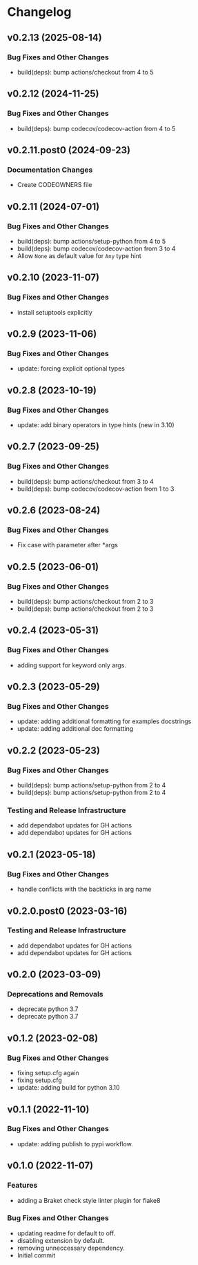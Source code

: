 # Changelog

## v0.2.13 (2025-08-14)

### Bug Fixes and Other Changes

 * build(deps): bump actions/checkout from 4 to 5

## v0.2.12 (2024-11-25)

### Bug Fixes and Other Changes

 * build(deps): bump codecov/codecov-action from 4 to 5

## v0.2.11.post0 (2024-09-23)

### Documentation Changes

 * Create CODEOWNERS file

## v0.2.11 (2024-07-01)

### Bug Fixes and Other Changes

 * build(deps): bump actions/setup-python from 4 to 5
 * build(deps): bump codecov/codecov-action from 3 to 4
 * Allow `None` as default value for `Any` type hint

## v0.2.10 (2023-11-07)

### Bug Fixes and Other Changes

 * install setuptools explicitly

## v0.2.9 (2023-11-06)

### Bug Fixes and Other Changes

 * update: forcing explicit optional types

## v0.2.8 (2023-10-19)

### Bug Fixes and Other Changes

 * update: add binary operators in type hints (new in 3.10)

## v0.2.7 (2023-09-25)

### Bug Fixes and Other Changes

 * build(deps): bump actions/checkout from 3 to 4
 * build(deps): bump codecov/codecov-action from 1 to 3

## v0.2.6 (2023-08-24)

### Bug Fixes and Other Changes

 * Fix case with parameter after *args

## v0.2.5 (2023-06-01)

### Bug Fixes and Other Changes

 * build(deps): bump actions/checkout from 2 to 3
 * build(deps): bump actions/checkout from 2 to 3

## v0.2.4 (2023-05-31)

### Bug Fixes and Other Changes

 * adding support for keyword only args.

## v0.2.3 (2023-05-29)

### Bug Fixes and Other Changes

 * update: adding additional formatting for examples docstrings
 * update: adding additional doc formatting

## v0.2.2 (2023-05-23)

### Bug Fixes and Other Changes

 * build(deps): bump actions/setup-python from 2 to 4
 * build(deps): bump actions/setup-python from 2 to 4

### Testing and Release Infrastructure

 * add dependabot updates for GH actions
 * add dependabot updates for GH actions

## v0.2.1 (2023-05-18)

### Bug Fixes and Other Changes

 * handle conflicts with the backticks in arg name

## v0.2.0.post0 (2023-03-16)

### Testing and Release Infrastructure

 * add dependabot updates for GH actions
 * add dependabot updates for GH actions

## v0.2.0 (2023-03-09)

### Deprecations and Removals

 * deprecate python 3.7
 * deprecate python 3.7

## v0.1.2 (2023-02-08)

### Bug Fixes and Other Changes

 * fixing setup.cfg again
 * fixing setup.cfg
 * update: adding build for python 3.10

## v0.1.1 (2022-11-10)

### Bug Fixes and Other Changes

 * update: adding publish to pypi workflow.

## v0.1.0 (2022-11-07)

### Features

 * adding a Braket check style linter plugin for flake8

### Bug Fixes and Other Changes

 * updating readme for default to off.
 * disabling extension by default.
 * removing unneccessary dependency.
 * Initial commit
